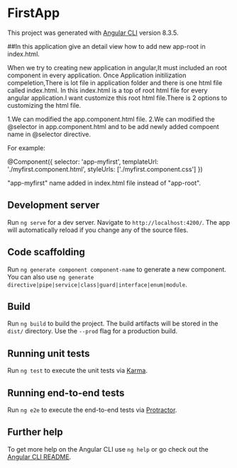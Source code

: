 # FirstApp

This project was generated with [Angular CLI](https://github.com/angular/angular-cli) version 8.3.5.

##In this application give an detail view how to add new app-root in index.html.

When we try to creating new application in angular,It must included an root component in every application.
Once Application initilization compeletion,There is lot file in application folder and there is one html file called index.html.
In this index.html is a top of root html file for every angular application.I want customize this root html file.There is 2 options to customizing the html file.

1.We can modified the app.component.html file.
2.We can modified the @selector in app.component.html and to be add newly added compoent name in @selector directive.

For example:

@Component({
  selector: 'app-myfirst',
  templateUrl: './myfirst.component.html',
  styleUrls: ['./myfirst.component.css']
})

"app-myfirst" name added in index.html file instead of "app-root".

## Development server

Run `ng serve` for a dev server. Navigate to `http://localhost:4200/`. The app will automatically reload if you change any of the source files.

## Code scaffolding

Run `ng generate component component-name` to generate a new component. You can also use `ng generate directive|pipe|service|class|guard|interface|enum|module`.

## Build

Run `ng build` to build the project. The build artifacts will be stored in the `dist/` directory. Use the `--prod` flag for a production build.

## Running unit tests

Run `ng test` to execute the unit tests via [Karma](https://karma-runner.github.io).

## Running end-to-end tests

Run `ng e2e` to execute the end-to-end tests via [Protractor](http://www.protractortest.org/).

## Further help

To get more help on the Angular CLI use `ng help` or go check out the [Angular CLI README](https://github.com/angular/angular-cli/blob/master/README.md).

